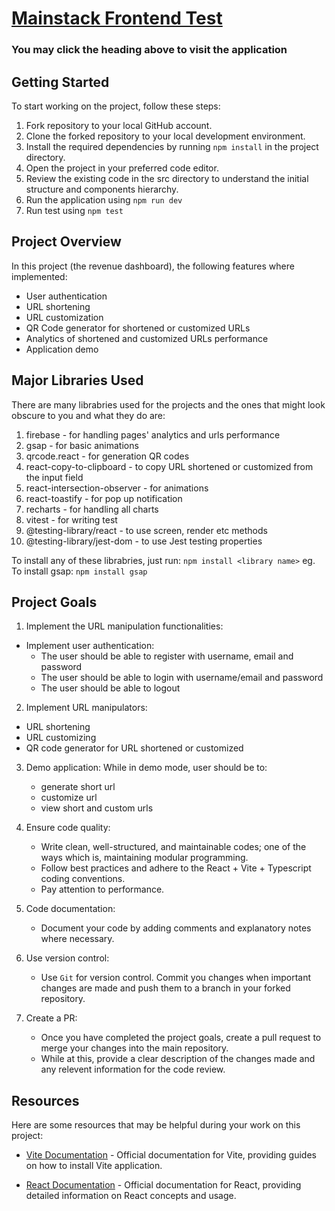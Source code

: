 # [Mainstack Frontend Test](https://mainstack-frontend-test.netlify.app/)

### You may click the heading above to visit the application

## Getting Started

To start working on the project, follow these steps:

1. Fork repository to your local GitHub account.
2. Clone the forked repository to your local development environment.
3. Install the required dependencies by running `npm install` in the project directory.
4. Open the project in your preferred code editor.
5. Review the existing code in the src directory to understand the initial structure and components hierarchy.
6. Run the application using `npm run dev`
7. Run test using `npm test`

## Project Overview

In this project (the revenue dashboard), the following features where implemented:

- User authentication
- URL shortening
- URL customization
- QR Code generator for shortened or customized URLs
- Analytics of shortened and customized URLs performance
- Application demo

## Major Libraries Used

There are many librabries used for the projects and the ones that might look obscure to you and what they do are:

1. firebase - for handling pages' analytics and urls performance
2. gsap - for basic animations
3. qrcode.react - for generation QR codes
4. react-copy-to-clipboard - to copy URL shortened or customized from the input field
5. react-intersection-observer - for animations
6. react-toastify - for pop up notification
7. recharts - for handling all charts
8. vitest - for writing test
9. @testing-library/react - to use screen, render etc methods
10. @testing-library/jest-dom - to use Jest testing properties

To install any of these librabries, just run: `npm install <library name>` eg. To install gsap: `npm install gsap`

## Project Goals

1. Implement the URL manipulation functionalities:

- Implement user authentication:
  - The user should be able to register with username, email and password
  - The user should be able to login with username/email and password
  - The user should be able to logout

2. Implement URL manipulators:

- URL shortening
- URL customizing
- QR code generator for URL shortened or customized

3. Demo application: While in demo mode, user should be to:

   - generate short url
   - customize url
   - view short and custom urls

4. Ensure code quality:

   - Write clean, well-structured, and maintainable codes; one of the ways which is, maintaining modular programming.
   - Follow best practices and adhere to the React + Vite + Typescript coding conventions.
   - Pay attention to performance.

5. Code documentation:

   - Document your code by adding comments and explanatory notes where necessary.

6. Use version control:

   - Use `Git` for version control. Commit you changes when important changes are made and push them to a branch in your forked repository.

7. Create a PR:
   - Once you have completed the project goals, create a pull request to merge your changes into the main repository.
   - While at this, provide a clear description of the changes made and any relevent information for the code review.

## Resources

Here are some resources that may be helpful during your work on this project:

- [Vite Documentation](https://vitejs.dev/) - Official documentation for Vite, providing guides on how to install Vite application.

- [React Documentation](https://create-react-app.dev/) - Official documentation for React, providing detailed information on React concepts and usage.
